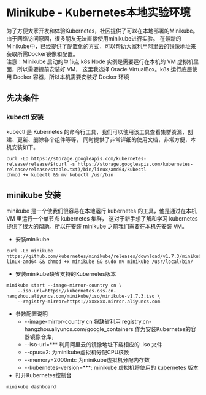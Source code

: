 # Minikube - Kubernetes本地实验环境
为了方便大家开发和体验Kubernetes，社区提供了可以在本地部署的Minikube。由于网络访问原因，很多朋友无法直接使用minikube进行实验。
在最新的Minikube中，已经提供了配置化的方式，可以帮助大家利用阿里云的镜像地址来获取所需Docker镜像和配置。<br>
注意：Minikube 启动的单节点 k8s Node 实例是需要运行在本机的 VM 虚拟机里面，所以需要提前安装好 VM，
这里我选择 Oracle VirtualBox。k8s 运行底层使用 Docker 容器，所以本机需要安装好 Docker 环境

##  先决条件
### kubectl 安装
kubectl 是 Kubernetes 的命令行工具，我们可以使用该工具查看集群资源，创建、更新、删除各个组件等等，
同时提供了非常详细的使用文档，非常方便，本机安装如下。
```
curl -LO https://storage.googleapis.com/kubernetes-release/release/$(curl -s https://storage.googleapis.com/kubernetes-release/release/stable.txt)/bin/linux/amd64/kubectl
chmod +x kubectl && mv kubectl /usr/bin
```
## minikube 安装
minikube 是一个使我们很容易在本地运行 kubernetes 的工具，他是通过在本机 VM 里运行一个单节点 kubernetes 集群，
这对于新手想了解和学习 kubernetes 提供了很大的帮助。所以在安装 minikube 之前我们需要在本机先安装 VM。 <br>
- 安装minikube
```
curl -Lo minikube https://github.com/kubernetes/minikube/releases/download/v1.7.3/minikube-linux-amd64 && chmod +x minikube && sudo mv minikube /usr/local/bin/
```
- 安装minikube缺省支持的Kubernetes版本
```
minikube start --image-mirror-country cn \
    --iso-url=https://kubernetes.oss-cn-hangzhou.aliyuncs.com/minikube/iso/minikube-v1.7.3.iso \
    --registry-mirror=https://xxxxxx.mirror.aliyuncs.com
```
- 参数配置说明
  -  --image-mirror-country cn 将缺省利用 registry.cn-hangzhou.aliyuncs.com/google_containers 作为安装Kubernetes的容器镜像仓库，
  -  --iso-url=*** 利用阿里云的镜像地址下载相应的 .iso 文件
  -  --cpus=2: 为minikube虚拟机分配CPU核数
  -  --memory=2000mb: 为minikube虚拟机分配内存数
  -  --kubernetes-version=***: minikube 虚拟机将使用的 kubernetes 版本
- 打开Kubernetes控制台
```
minikube dashboard
```

